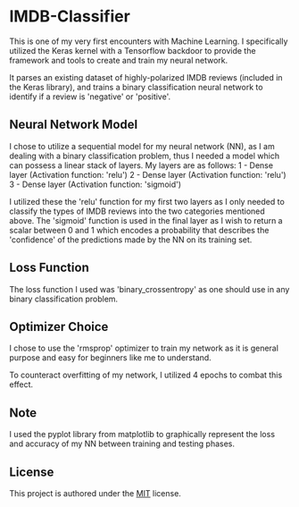 # IMDB-Classifier
This is one of my very first encounters with Machine Learning. I specifically utilized the Keras kernel with a Tensorflow backdoor to provide the framework and tools to create and train my neural network. 

It parses an existing dataset of highly-polarized IMDB reviews (included in the Keras library), and trains a binary classification neural network to identify if a review is 'negative' or 'positive'. 

## Neural Network Model
I chose to utilize a sequential model for my neural network (NN), as I am dealing with a binary classification problem, thus I needed a model which can possess a linear stack of layers. 
My layers are as follows: 
1 - Dense layer (Activation function: 'relu')
2 - Dense layer (Activation function: 'relu')
3 - Dense layer (Activation function: 'sigmoid')

I utilized these the 'relu' function for my first two layers as I only needed to classify the types of IMDB reviews into the two categories mentioned above. The 'sigmoid' function is used in the final layer as I wish to return a scalar between 0 and 1 which encodes a probability that describes the 'confidence' of the predictions made by the NN on its training set.

## Loss Function
The loss function I used was 'binary_crossentropy' as one should use in any binary classification problem.

## Optimizer Choice
I chose to use the 'rmsprop' optimizer to train my network as it is general purpose and easy for beginners like me to understand.

To counteract overfitting of my network, I utilized 4 epochs to combat this effect. 

## Note
I used the pyplot library from matplotlib to graphically represent the loss and accuracy of my NN between training and testing phases.

## License
This project is authored under the [MIT](https://choosealicense.com/licenses/mit/) license.
